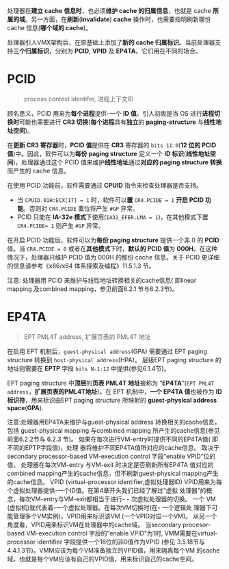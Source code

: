 
处理器在**建立 cache 信息时**，也必须**维护 cache 的归属信息**，也就是 cache **所属的域**。另一方面，在**刷新**(**invalidate**) **cache** 操作时，也需要指明刷新哪份cache 信息(**哪个域的 cache**)。

处理器引人VMX架构后，在原基础上添加了**新的 cache 归属标识**。当前处理器支持**三个归属标识**，分别为 **PCID**, **VPID** 及 **EP4TA**。它们用在不同的场合。

# PCID

> process context identifer, 进程上下文ID

顾名思义，PCID 用来为**每个进程**提供-一个 **ID 值**。引人初衷是当 OS 进行**进程切换时**可能也需要进行 **CR3 切换**(**每个进程**具有**独立**的 **paging-structure** 与**线性地址空间**)。

在**更新 CR3 寄存器**时，**PCID 值**提供在 **CR3** 寄存器的 `bits 11:0`(**12 位的 PCID 值**)中。因此，软件可以为**每份 paging structure** 定义一个 **ID 标识**(**线性地址空间**)，处理器通过这个 PCID 值来维护**线性地址**通过**对应的 paging structure 转换**而产生的 cache 信息。

在使用 PCID 功能前，软件需要通过 **CPUID** 指令来检查处理器是否支持。

* 当 `CPUID.01H:ECX[17] = 1` 时，软件可以**置** `CR4.PCIDE = 1` **开启 PCID 功能**。否则对 `CR4.PCIDE` 置位将产生 `#GP` 异常。
* PCID 只能在 **IA-32e 模式**下使用(`IA32_EFER.LMA = 1`)，在其他模式下置 `CR4.PCIDE= 1` 则产生 `#GP` 异常。

在开启 PCID 功能后，软件可以为**每份 paging structure** 提供一个非 0 的 **PCID** 值。当 `CR4.PCIDE = 0` 或者在**其他模式**下时，**默认的 PCID 值**为 **000H**。在这种情况下，处理器只维护 PCID 值为 000H 的那份 cache 信息。关于 PCID 更详细的信息请参考《x86/x64 体系探索及编程》11.5.1.3 节。

注意: 处理器用 PCID 来维护与线性地址转换相关的cache信息( 即linear mapping 及combined mapping，参见前面6.2.1 节与6.2.3节)。

# EP4TA

> EPT PML4T address, 扩展页表的 PML4T 地址

在启用 EPT 机制后，`guest-physical address`(GPA) 需要通过 EPT paging structure 转换到 `host-physical address`(HPA)。 层级EPT paging structure 的地址则需要在 **EPTP** 字段 `bits N-1:12` 中提供(参见6.1.4节)。

EPT paging structure 中**顶层**的**页表 PML4T 地址**被称为 “**EP4TA**”(`EPT PML4T address`，**扩展页表的PML4T地址**)。在 EPT 机制中，**一个 EP4TA 值**也被作为 **ID 标识符**，用来标识由EPT paging structure 所映射的 **guest-physical address space**(**GPA**).

注意:处理器用EP4TA来维护与guest-physical address 转换相关的cache信息，包括
guest-physical mapping 与combined mapping 所产生的cache信息(参见前面6.2.2节与
6.2.3 节)。
如果在每次进行VM-entry时提供不同的EP4TA值( 即不同的EPTP字段值)，处理
器将维护不同EP4TA值所对应的cache信息。
取决于secondary processor-based VM-execution control 字段“enable VPID”位的值，
处理器在每次VM-entry 与VM-exit 时决定是否刷新所有EP4TA 值对应的combined
mapping产生的cache信息，但不刷新guest-physical mapping产生的cache信息。
VPID (virtual-processor identifier,虚拟处理器ID)
VPID用来为每个虚拟处理器提供-一个ID值。在第4章开头我们已经了解过“虚拟
处理器”的概念，每次VM-entry与VM-exit都相当于进行- - 次虚拟处理器的切换。
一个 VM (虚拟机)就代表着-一个虚拟处理器。在每次VM切换时(在- 一个逻辑处
理器下可能管理多个VM实例)，VPID用来标识该VM (一个VPID对应一个VM)。
从另一个角度看，VPID用来标识VM在处理器中的cache域。
当secondary procesor-based VM-execution control 字段的“enable VPID”为1时,
VMM需要在virtual-processor identifier 字段提供一个16位的非0值作为VPID (参见
3.5.18节与4.4.1.3节)。VMM应该为每个VM准备独立的VPID值，用来隔离每个VM
的cache域。也就是每个VM应该有自己的VPID值，用来标识自己的cache空间。

